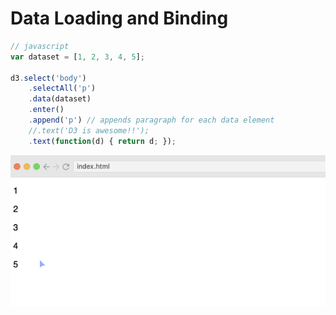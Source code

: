 # Data Loading and Binding

```js
// javascript
var dataset = [1, 2, 3, 4, 5];

d3.select('body')
    .selectAll('p')
    .data(dataset)
    .enter()
    .append('p') // appends paragraph for each data element
    //.text('D3 is awesome!!');
    .text(function(d) { return d; });
```

![](../image/img2-1.png)
